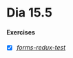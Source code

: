 # Dia 15.5

#### Exercises
- [x] _[forms-redux-test](https://github.com/gabrielraeder/forms-redux-test)_
